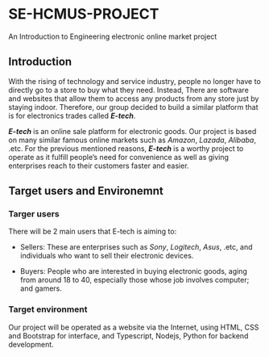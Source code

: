 # SE-HCMUS-PROJECT
An Introduction to Engineering electronic online market project

## Introduction
With the rising of technology and service industry, people no longer have to directly go to a store to buy what
they need. Instead, There are software and websites that allow them to access any products from any store
just by staying indoor. Therefore, our group decided to build a similar platform that is for electronics trades
called _**E-tech**_.

_**E-tech**_ is an online sale platform for electronic goods. Our project is based on many similar famous online
markets such as _Amazon_, _Lazada_, _Alibaba_, .etc. For the previous mentioned reasons, _**E-tech**_ is a worthy
project to operate as it fulfill people’s need for convenience as well as giving enterprises reach to their
customers faster and easier.

## Target users and Environemnt
### Targer users
There will be 2 main users that E-tech is aiming to:

- Sellers: These are enterprises such as _Sony_, _Logitech_, _Asus_, .etc, and individuals who want to sell their
electronic devices.

- Buyers: People who are interested in buying electronic goods, aging from around 18 to 40, especially
those whose job involves computer; and gamers.

### Target environment
Our project will be operated as a website via the Internet, using HTML, CSS and Bootstrap for interface, and
Typescript, Nodejs, Python for backend development.
